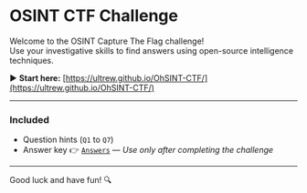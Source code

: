 # OSINT CTF Challenge

Welcome to the OSINT Capture The Flag challenge!  
Use your investigative skills to find answers using open-source intelligence techniques.

▶️ **Start here:** [https://ultrew.github.io/OhSINT-CTF/](https://ultrew.github.io/OhSINT-CTF/)

---

### Included

- Question hints (`Q1` to `Q7`)
- Answer key 👉 [`Answers`](./ohsint_ans.jpg) — *Use only after completing the challenge*

---

Good luck and have fun! 🔍
